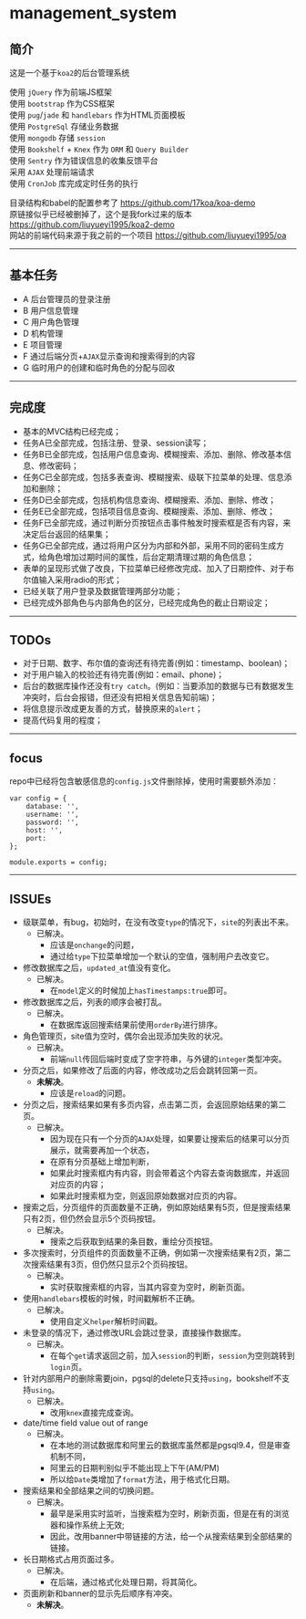 # management_system 
## 简介
这是一个基于`koa2`的后台管理系统 

使用 `jQuery` 作为前端JS框架  
使用 `bootstrap` 作为CSS框架  
使用 `pug`/`jade` 和 `handlebars` 作为HTML页面模板  
使用 `PostgreSql` 存储业务数据   
使用 `mongodb` 存储 `session`   
使用 `Bookshelf` + `Knex` 作为 `ORM` 和 `Query Builder`  
使用 `Sentry` 作为错误信息的收集反馈平台   
采用 `AJAX` 处理前端请求     
使用 `CronJob` 库完成定时任务的执行 

目录结构和babel的配置参考了 https://github.com/17koa/koa-demo   
原链接似乎已经被删掉了，这个是我fork过来的版本 https://github.com/liuyueyi1995/koa2-demo    
网站的前端代码来源于我之前的一个项目  https://github.com/liuyueyi1995/oa 

---
## 基本任务  

- A 后台管理员的登录注册  
- B 用户信息管理  
- C 用户角色管理  
- D 机构管理  
- E 项目管理  
- F 通过后端分页+`AJAX`显示查询和搜索得到的内容  
- G 临时用户的创建和临时角色的分配与回收  

---
## 完成度  

- 基本的MVC结构已经完成；  
- 任务A已全部完成，包括注册、登录、session读写；  
- 任务B已全部完成，包括用户信息查询、模糊搜索、添加、删除、修改基本信息、修改密码；  
- 任务C已全部完成，包括多表查询、模糊搜索、级联下拉菜单的处理、信息添加和删除；  
- 任务D已全部完成，包括机构信息查询、模糊搜索、添加、删除、修改；  
- 任务E已全部完成，包括项目信息查询、模糊搜索、添加、删除、修改； 
- 任务F已全部完成，通过判断分页按钮点击事件触发时搜索框是否有内容，来决定后台返回的结果集；    
- 任务G已全部完成，通过将用户区分为内部和外部，采用不同的密码生成方式，给角色增加过期时间的属性，后台定期清理过期的角色信息；   
- 表单的呈现形式做了改良，下拉菜单已经修改完成、加入了日期控件、对于布尔值输入采用radio的形式；    
- 已经关联了用户登录及数据管理两部分功能；   
- 已经完成外部角色与内部角色的区分，已经完成角色的截止日期设定；  


--- 
## TODOs     

- 对于日期、数字、布尔值的查询还有待完善(例如：timestamp、boolean)；  
- 对于用户输入的校验还有待完善(例如：email、phone)；  
- 后台的数据库操作还没有`try catch`。(例如：当要添加的数据与已有数据发生冲突时，后台会报错，但还没有把相关信息告知前端)；     
- 将信息提示改成更友善的方式，替换原来的`alert`；    
- 提高代码复用的程度；  

---
## focus
repo中已经将包含敏感信息的`config.js`文件删除掉，使用时需要额外添加：
```
var config = {
    database: '',
    username: '',
    password: '',
    host: '',
    port: 
};

module.exports = config;
```
---
## ISSUEs  

- 级联菜单，有bug，初始时，在没有改变`type`的情况下，`site`的列表出不来。 
  + 已解决。  
    * 应该是`onchange`的问题，
    * 通过给`type`下拉菜单增加一个默认的空值，强制用户去改变它。 
- 修改数据库之后，`updated_at`值没有变化。  
  + 已解决。  
    * 在`model`定义的时候加上`hasTimestamps:true`即可。  
- 修改数据库之后，列表的顺序会被打乱。  
  + 已解决。  
    * 在数据库返回搜索结果前使用`orderBy`进行排序。   
- 角色管理页，site值为空时，偶尔会出现添加失败的状况。 
  + 已解决。  
    * 前端`null`传回后端时变成了空字符串，与外键的`integer`类型冲突。   
- 分页之后，如果修改了后面的内容，修改成功之后会跳转回第一页。  
  + **未解决**。  
    * 应该是`reload`的问题。 
- 分页之后，搜索结果如果有多页内容，点击第二页，会返回原始结果的第二页。 
  + 已解决。  
    * 因为现在只有一个分页的`AJAX`处理，如果要让搜索后的结果可以分页展示，就需要再加一个状态，  
    * 在原有分页基础上增加判断，  
    * 如果此时搜索框内有内容，则会带着这个内容去查询数据库，并返回对应页的内容；  
    * 如果此时搜索框为空，则返回原始数据对应页的内容。  
- 搜索之后，分页组件的页面数量不正确，例如原始结果有5页，但是搜索结果只有2页，但仍然会显示5个页码按钮。  
  + 已解决。  
    * 搜索之后获取到结果的条目数，重绘分页按钮。  
- 多次搜索时，分页组件的页面数量不正确，例如第一次搜索结果有2页，第二次搜索结果有3页，但仍然只显示2个页码按钮。   
  + 已解决。  
    * 实时获取搜索框的内容，当其内容变为空时，刷新页面。  
- 使用`handlebars`模板的时候，时间戳解析不正确。  
  + 已解决。  
    * 使用自定义`helper`解析时间戳。  
- 未登录的情况下，通过修改URL会跳过登录，直接操作数据库。  
  + 已解决。  
    * 在每个`get`请求返回之前，加入`session`的判断，`session`为空则跳转到`login`页。  
- 针对内部用户的删除需要join，pgsql的delete只支持`using`，bookshelf不支持`using`。 
  + 已解决。  
    * 改用`knex`直接完成查询。  
- date/time field value out of range   
  + 已解决。  
    * 在本地的测试数据库和阿里云的数据库虽然都是pgsql9.4，但是审查机制不同，  
    * 阿里云的日期判别似乎不能出现上下午(AM/PM)  
    * 所以给`Date`类增加了`format`方法，用于格式化日期。
- 搜索结果和全部结果之间的切换问题。  
  + 已解决。  
    * 最早是采用实时监听，当搜索框为空时，刷新页面，但是在有的浏览器和操作系统上无效;   
    * 因此，改用banner中带链接的方法，给一个从搜索结果到全部结果的链接。  
- 长日期格式占用页面过多。  
  + 已解决。  
    * 在后端，通过格式化处理日期，将其简化。  
- 页面刷新和banner的显示先后顺序有冲突。  
  + **未解决**。  
